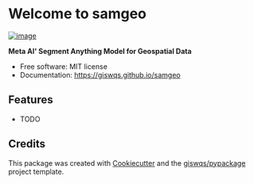 # Welcome to samgeo


[![image](https://img.shields.io/pypi/v/samgeo.svg)](https://pypi.python.org/pypi/samgeo)


**Meta AI' Segment Anything Model for Geospatial Data**


-   Free software: MIT license
-   Documentation: <https://giswqs.github.io/samgeo>
    

## Features

-   TODO

## Credits

This package was created with [Cookiecutter](https://github.com/cookiecutter/cookiecutter) and the [giswqs/pypackage](https://github.com/giswqs/pypackage) project template.
